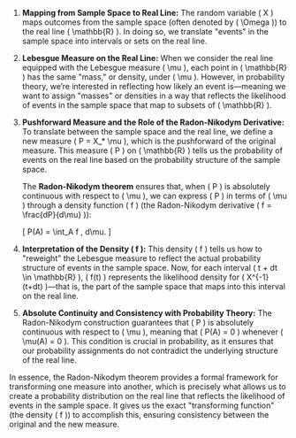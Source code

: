 
1. **Mapping from Sample Space to Real Line:**
   The random variable \( X \) maps outcomes from the sample space (often denoted by \( \Omega \)) to the real line \( \mathbb{R} \). In doing so, we translate "events" in the sample space into intervals or sets on the real line.

2. **Lebesgue Measure on the Real Line:**
   When we consider the real line equipped with the Lebesgue measure \( \mu \), each point in \( \mathbb{R} \) has the same "mass," or density, under \( \mu \). However, in probability theory, we’re interested in reflecting how likely an event is—meaning we want to assign "masses" or densities in a way that reflects the likelihood of events in the sample space that map to subsets of \( \mathbb{R} \).

3. **Pushforward Measure and the Role of the Radon-Nikodym Derivative:**
   To translate between the sample space and the real line, we define a new measure \( P = X_* \mu \), which is the pushforward of the original measure. This measure \( P \) on \( \mathbb{R} \) tells us the probability of events on the real line based on the probability structure of the sample space.

   The **Radon-Nikodym theorem** ensures that, when \( P \) is absolutely continuous with respect to \( \mu \), we can express \( P \) in terms of \( \mu \) through a density function \( f \) (the Radon-Nikodym derivative \( f = \frac{dP}{d\mu} \)):

   \[
   P(A) = \int_A f \, d\mu.
   \]

4. **Interpretation of the Density \( f \):**
   This density \( f \) tells us how to "reweight" the Lebesgue measure to reflect the actual probability structure of events in the sample space. Now, for each interval \( t + dt \in \mathbb{R} \), \( f(t) \) represents the likelihood density for \( X^{-1}(t+dt) \)—that is, the part of the sample space that maps into this interval on the real line.

5. **Absolute Continuity and Consistency with Probability Theory:**
   The Radon-Nikodym construction guarantees that \( P \) is absolutely continuous with respect to \( \mu \), meaning that \( P(A) = 0 \) whenever \( \mu(A) = 0 \). This condition is crucial in probability, as it ensures that our probability assignments do not contradict the underlying structure of the real line.

In essence, the Radon-Nikodym theorem provides a formal framework for transforming one measure into another, which is precisely what allows us to create a probability distribution on the real line that reflects the likelihood of events in the sample space. It gives us the exact "transforming function" (the density \( f \)) to accomplish this, ensuring consistency between the original and the new measure.
